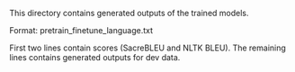 This directory contains generated outputs of the trained models.

Format: pretrain_finetune_language.txt

First two lines contain scores (SacreBLEU and NLTK BLEU). The remaining lines contains generated outputs for dev data.

